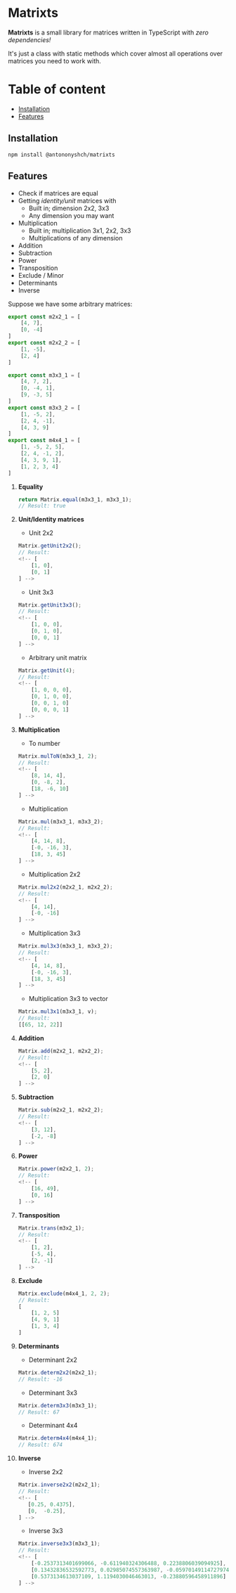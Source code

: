 # Matrixts

**Matrixts** is a small library for matrices written in TypeScript with *zero dependencies!*

It's just a class with static methods which cover almost all operations over matrices you need to work with.

# Table of content
- [Installation](#installation)
- [Features](#features)

## Installation
```console
npm install @antononyshch/matrixts
```


## Features

- Check if matrices are equal
- Getting *identity/unit* matrices with
    - Built in; dimension 2x2, 3x3
    - Any dimension you may want
- Multiplication
    - Built in; multiplication 3x1, 2x2, 3x3
    - Multiplications of any dimension
- Addition
- Subtraction
- Power
- Transposition
- Exclude / Minor
- Determinants
- Inverse

Suppose we have some arbitrary matrices:
```typescript
export const m2x2_1 = [
    [4, 7],
    [0, -4]
]
export const m2x2_2 = [
    [1, -5],
    [2, 4]
]

export const m3x3_1 = [
    [4, 7, 2],
    [0, -4, 1],
    [9, -3, 5]
]
export const m3x3_2 = [
    [1, -5, 2],
    [2, 4, -1],
    [4, 3, 9]
]
export const m4x4_1 = [
    [1, -5, 2, 5],
    [2, 4, -1, 2],
    [4, 3, 9, 1],
    [1, 2, 3, 4]
]
```
1. **Equality**

    ```typescript
    return Matrix.equal(m3x3_1, m3x3_1);
    // Result: true
    ```

2. **Unit/Identity matrices**

    - Unit 2x2
    ```typescript
    Matrix.getUnit2x2();
    // Result:
    <!-- [
        [1, 0],
        [0, 1]
    ] -->
    ```
    - Unit 3x3
    ```typescript
    Matrix.getUnit3x3();
    // Result:
    <!-- [
        [1, 0, 0],
        [0, 1, 0],
        [0, 0, 1]
    ] -->
    ```
    - Arbitrary unit matrix
    ```typescript
    Matrix.getUnit(4);
    // Result:
    <!-- [
        [1, 0, 0, 0],
        [0, 1, 0, 0],
        [0, 0, 1, 0]
        [0, 0, 0, 1]
    ] -->
    ```

3. **Multiplication**

    - To number
    ```typescript
    Matrix.mulToN(m3x3_1, 2);
    // Result:
    <!-- [
        [8, 14, 4],
        [0, -8, 2],
        [18, -6, 10]
    ] -->
    ```
    - Multiplication
    ```typescript
    Matrix.mul(m3x3_1, m3x3_2);
    // Result:
    <!-- [
        [4, 14, 8],
        [-0, -16, 3],
        [18, 3, 45]
    ] -->
    ```
    - Multiplication 2x2
    ```typescript
    Matrix.mul2x2(m2x2_1, m2x2_2);
    // Result:
    <!-- [
        [4, 14],
        [-0, -16]
    ] -->
    ```
    - Multiplication 3x3
    ```typescript
    Matrix.mul3x3(m3x3_1, m3x3_2);
    // Result:
    <!-- [
        [4, 14, 8],
        [-0, -16, 3],
        [18, 3, 45]
    ] -->
    ```
    - Multiplication 3x3 to vector
    ```typescript
    Matrix.mul3x1(m3x3_1, v);
    // Result:
    [[65, 12, 22]]
    ```

4. **Addition**

    ```typescript
    Matrix.add(m2x2_1, m2x2_2);
    // Result:
    <!-- [
        [5, 2],
        [2, 0]
    ] -->
    ```

5. **Subtraction**

    ```typescript
    Matrix.sub(m2x2_1, m2x2_2);
    // Result:
    <!-- [
        [3, 12],
        [-2, -8]
    ] -->
    ```

6. **Power**

    ```typescript
    Matrix.power(m2x2_1, 2);
    // Result:
    <!-- [
        [16, 49],
        [0, 16]
    ] -->
    ```

7. **Transposition**

    ```typescript
    Matrix.trans(m3x2_1);
    // Result:
    <!-- [
        [1, 2],
        [-5, 4],
        [2, -1]
    ] -->
    ```

8. **Exclude**
    ```typescript
    Matrix.exclude(m4x4_1, 2, 2);
    // Result: 
    [
        [1, 2, 5]
        [4, 9, 1]
        [1, 3, 4]
    ]
    ```

9. **Determinants**

    - Determinant 2x2

    ```typescript
    Matrix.determ2x2(m2x2_1);
    // Result: -16
    ```

    - Determinant 3x3

    ```typescript
    Matrix.determ3x3(m3x3_1);
    // Result: 67
    ```
    
    - Determinant 4x4

    ```typescript
    Matrix.determ4x4(m4x4_1);
    // Result: 674
    ```
10. **Inverse**
    - Inverse 2x2
    ```typescript
    Matrix.inverse2x2(m2x2_1);
    // Result:
    <!-- [
       [0.25, 0.4375],
       [0,	-0.25],
    ] -->
    ```


    - Inverse 3x3
    ```typescript
    Matrix.inverse3x3(m3x3_1);
    // Result:
    <!-- [
        [-0.2537313401699066, -0.611940324306488, 0.2238806039094925],
        [0.13432836532592773, 0.02985074557363987, -0.05970149114727974],
        [0.5373134613037109, 1.1194030046463013, -0.23880596458911896]
    ] -->
    ```

